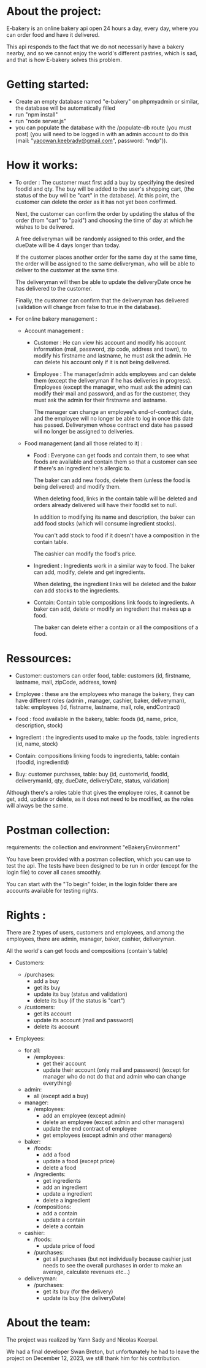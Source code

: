 # About the project:
E-bakery is an online bakery api open 24 hours a day, every day, where you can order food and have it delivered.

This api responds to the fact that we do not necessarily have a bakery nearby, and so we cannot enjoy the world's different pastries, which is sad, and that is how E-bakery solves this problem.

# Getting started:
- Create an empty database named "e-bakery" on phpmyadmin or similar, the database will be automatically filled
- run "npm install"
- run "node server.js"
- you can populate the database with the /populate-db route (you must post) (you will need to be logged in with an admin account to do this (mail: "yacowan.keebrady@gmail.com", password: "mdp")).

# How it works:
- To order :
    The customer must first add a buy by specifying the desired foodId and qty. The buy will be added to the user's shopping cart, (the status of the buy will be "cart" in the database). At this point, the customer can delete the order as it has not yet been confirmed.

    Next, the customer can confirm the order by updating the status of the order (from "cart" to "paid") and choosing the time of day at which he wishes to be delivered.

    A free deliveryman will be randomly assigned to this order, and the dueDate will be 4 days longer than today.

    If the customer places another order for the same day at the same time, the order will be assigned to the same deliveryman, who will be able to deliver to the customer at the same time.

    The deliveryman will then be able to update the deliveryDate once he has delivered to the customer.

    Finally, the customer can confirm that the deliveryman has delivered (validation will change from false to true in the database).

- For online bakery management :
    - Account management :
        - Customer :
            He can view his account and modify his account information (mail, password, zip code, address and town), to modify his firstname and lastname, he must ask the admin.
            He can delete his account only if it is not being delivered.
        - Employee :
            The manager/admin adds employees and can delete them (except the deliveryman if he has deliveries in progress).
            Employees (except the manager, who must ask the admin) can modify their mail and password, and as for the customer, they must ask the admin for their firstname and lastname.

            The manager can change an employee's end-of-contract date, and the employee will no longer be able to log in once this date has passed. Deliverymen whose contract end date has passed will no longer be assigned to deliveries.

    - Food management (and all those related to it) :
        - Food :
            Everyone can get foods and contain them, to see what foods are available and contain them so that a customer can see if there's an ingredient he's allergic to.

            The baker can add new foods, delete them (unless the food is being delivered) and modify them.

            When deleting food, links in the contain table will be deleted and orders already delivered will have their foodId set to null.

            In addition to modifying its name and description, the baker can add food stocks (which will consume ingredient stocks).

            You can't add stock to food if it doesn't have a composition in the contain table.

            The cashier can modify the food's price.

        - Ingredient :
            Ingredients work in a similar way to food. The baker can add, modify, delete and get ingredients.

            When deleting, the ingredient links will be deleted and the baker can add stocks to the ingredients.

        - Contain: 
            Contain table compositions link foods to ingredients. A baker can add, delete or modify an ingredient that makes up a food.

            The baker can delete either a contain or all the compositions of a food. 

# Ressources:
- Customer: customers can order food, table: customers (id, firstname, lastname, mail, zipCode, address, town)

- Employee : these are the employees who manage the bakery, they can have different roles (admin , manager, cashier, baker, deliveryman), table: employees (id, fistname, lastname, mail, role, endContract)

- Food : food available in the bakery, table: foods (id, name, price, description, stock)

- Ingredient : the ingredients used to make up the foods, table: ingredients (id, name, stock)

- Contain: compositions linking foods to ingredients, table: contain (foodId, ingredientId)

- Buy: customer purchases, table: buy (id, customerId, foodId, deliverymanId, qty, dueDate, deliveryDate, status, validation)

Although there's a roles table that gives the employee roles, it cannot be get, add, update or delete, as it does not need to be modified, as the roles will always be the same.

# Postman collection: 
requirements: the collection and environment "eBakeryEnvironment"

You have been provided with a postman collection, which you can use to test the api. The tests have been designed to be run in order (except for the login file) to cover all cases smoothly.

You can start with the "To begin" folder, in the login folder there are accounts available for testing rights.

# Rights :
There are 2 types of users, customers and employees, and among the employees, there are admin, manager, baker, cashier, deliveryman.

All the world's can get foods and compositions (contain's table)

- Customers: 
    - /purchases:
        - add a buy
        - get its buy
        - update its buy (status and validation)
        - delete its buy (if the status is "cart")
    - /customers:
        - get its account
        - update its account (mail and password)
        - delete its account

- Employees:
    - for all:
        - /employees:
            - get their account
            - update their account (only mail and password) (except for manager who do not do that and admin who can change everything)
    - admin:
        - all (except add a buy)
    - manager:
        - /employees:
            - add an employee (except admin)
            - delete an employee (except admin and other managers)
            - update the end contract of employee
            - get employees (except admin and other managers)
    - baker:
        - /foods:
            - add a food
            - update a food (except price)
            - delete a food
        - /ingredients:
            - get ingredients
            - add an ingredient
            - update a ingredient
            - delete a ingredient   
        - /compositions:
            - add a contain
            - update a contain
            - delete a contain     
    - cashier:
        - /foods:
            - update price of food 
        - /purchases:
            - get all purchases (but not individually because cashier just needs to see the overall purchases in order to make an average, calculate revenues etc...)
    - deliveryman:
        - /purchases:
            - get its buy (for the delivery)
            - update its buy (the deliveryDate)

# About the team:
The project was realized by Yann Sady and Nicolas Keerpal.

We had a final developer Swan Breton, but unfortunately he had to leave the project on December 12, 2023, we still thank him for his contribution.